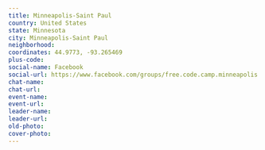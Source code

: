 ```yaml
---
title: Minneapolis-Saint Paul
country: United States
state: Minnesota
city: Minneapolis-Saint Paul
neighborhood: 
coordinates: 44.9773, -93.265469
plus-code:
social-name: Facebook
social-url: https://www.facebook.com/groups/free.code.camp.minneapolis
chat-name:
chat-url:
event-name:
event-url:
leader-name:
leader-url:
old-photo: 
cover-photo:
---
```

